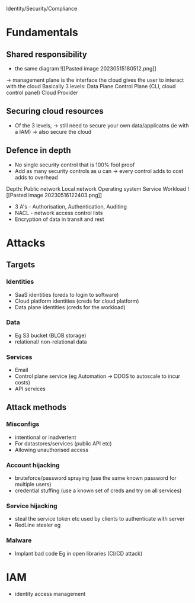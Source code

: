 Identity/Security/Compliance

# Fundamentals
## Shared responsibility
- the same diagram
![[Pasted image 20230515180512.png]]

-> management plane is the interface the cloud gives the user to interact with the cloud
Basically 3 levels:
Data Plane
Control Plane (CLI, cloud control panel)
Cloud Provider

## Securing cloud resources
- Of the 3 levels, 
-> still need to secure your own data/applicatns (ie with a IAM)
-> also secure the cloud

## Defence in depth

- No single security control that is 100% fool proof
- Add as many security controls as u can
-> every control adds to cost adds to overhead

Depth:
Public network
Local network
Operating system
Service
Workload
![[Pasted image 20230516122403.png]]

- 3 A's - Authorisation, Authentication, Auditing
- NACL - network access control lists
- Encryption of data in transit and rest

# Attacks
## Targets
### Identities
- SaaS identities (creds to login to software)
- Cloud platform identities (creds for cloud platform)
- Data plane identities (creds for the workload)

### Data
- Eg S3 bucket (BLOB storage)
- relational/ non-relational data

### Services
- Email 
- Control plane service (eg Automation -> DDOS to autoscale to incur costs)
- API services

## Attack methods
### Misconfigs
- intentional or inadvertent
- For datastores/services (public API etc)
- Allowing unauthorised access

### Account hijacking
- bruteforce/password spraying (use the same known password for multiple users)
- credential stuffing (use a known set of creds and try on all services)

### Service hijacking
- steal the service token etc used by clients to authenticate with server
- RedLine stealer eg

### Malware
- Implant bad code
Eg in open libraries (CI/CD attack)


# IAM
- identity access management